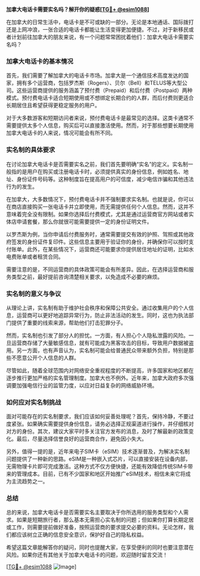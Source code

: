 **加拿大电话卡需要实名吗？解开你的疑惑[[TG💪+ @esim1088](https://t.me/s/esim1088)]**

在加拿大的日常生活中，电话卡是不可或缺的一部分。无论是本地通话、国际拨打还是上网冲浪，一张合适的电话卡都能让生活变得更加便捷。不过，对于新移民或者计划前往加拿大的朋友来说，有一个问题常常困扰着他们：加拿大电话卡需要实名吗？

### 加拿大电话卡的基本情况

首先，我们需要了解加拿大的电话卡市场。加拿大是一个通信技术高度发达的国家，拥有多个运营商，包括罗杰斯（Rogers）、贝尔（Bell）和TELUS等大型公司。这些运营商提供的服务涵盖了预付费（Prepaid）和后付费（Postpaid）两种模式。预付费电话卡适合短期使用或不想绑定长期合约的人群，而后付费则更适合长期居住且希望获得更稳定服务的用户。

对于大多数游客和短期访问者来说，预付费电话卡是最常见的选择。这类卡通常不需要提供太多个人信息，购买后可以直接激活使用。然而，对于那些想要长期使用加拿大电话卡的人来说，情况可能会有所不同。

### 实名制的具体要求

在讨论加拿大电话卡是否需要实名之前，我们首先要明确“实名”的定义。实名制一般指的是用户在购买或注册电话卡时，必须提供真实的身份信息，例如姓名、地址、身份证件号码等。这种制度旨在提高用户的可信度，减少电信诈骗和其他违法行为的发生。

在加拿大，大多数情况下，预付费电话卡并不强制要求实名制。也就是说，你可以在商店直接购买一张电话卡并立即使用，而无需提供任何个人信息。然而，这并不意味着完全没有限制。如果你选择后付费模式，尤其是通过运营商官方网站或者实体店申请套餐，那么你就很可能需要提供一定的身份证明文件。

以罗杰斯为例，当你申请后付费服务时，通常需要提交有效的护照、驾照或其他政府签发的身份证件复印件。这些信息主要用于验证你的身份，并确保你可以按时支付账单。此外，在某些情况下，运营商还可能要求你提供居住地址的证明，比如水电费账单或者租赁合同。

需要注意的是，不同运营商的具体政策可能会有所差异。因此，在选择运营商和服务类型之前，最好提前咨询清楚相关要求，以免造成不必要的麻烦。

### 实名制的意义与争议

从理论上讲，实名制有助于维护社会秩序和保障公共安全。通过收集用户的个人信息，运营商可以更好地追踪异常行为，防止非法活动的发生。同时，这也为执法部门提供了重要的线索来源，帮助他们打击犯罪分子。

然而，实名制也引发了部分人的担忧。一方面，有人担心个人隐私泄露的风险。一旦运营商存储了大量敏感信息，就有可能成为黑客攻击的目标，导致用户数据被盗用。另一方面，也有声音认为，实名制可能会给普通民众带来额外负担，特别是那些不愿意公开个人信息的人群。

尽管如此，随着全球范围内对网络安全重视程度的不断提高，许多国家和地区都在逐步推行更加严格的实名管理制度。加拿大也不例外。近年来，加拿大政府多次强调要加强电信行业的监管力度，以应对日益复杂的网络威胁环境。

### 如何应对实名制挑战

面对可能存在的实名制要求，我们应该如何妥善处理呢？首先，保持冷静，不要过度紧张。如果确实需要提供身份信息，请务必选择正规渠道进行操作，并仔细核对对方的身份。其次，建议大家平时多关注官方发布的消息，及时了解最新的政策变化。最后，尽量选择信誉良好的运营商合作，避免因小失大。

另外，值得一提的是，近年来电子SIM卡（eSIM）技术逐渐普及，为解决实名制问题提供了一种新的思路。eSIM是一种嵌入式芯片，可以直接安装在设备内部，无需物理卡片即可完成激活。这种方式不仅方便快捷，还能有效降低传统SIM卡带来的管理成本。目前，已有不少国家和地区开始推广eSIM技术，相信未来它将成为主流趋势之一。

### 总结

总的来说，加拿大电话卡是否需要实名主要取决于你所选用的服务类型和个人需求。如果是短期旅行者，那么基本无需担心实名制的问题；但如果你打算长期定居或工作，则需要提前做好准备，按照运营商的要求提交必要的资料。无论怎样，我们都应该树立正确的信息安全意识，保护好自己的隐私权益。

希望这篇文章能解答你的疑问，同时也提醒大家，在享受便利的同时也要注意潜在风险。如果你还有其他关于加拿大电话卡的问题，欢迎随时留言交流！

[[TG💪+ @esim1088](https://t.me/s/esim1088) ![Image](https://i.postimg.cc/4NQfJmqS/Snipaste-2025-05-13-00-14-12.png)]